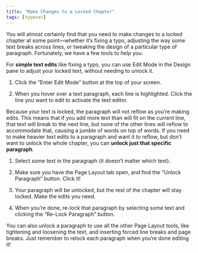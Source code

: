 ```yaml
---
title: "Make Changes to a Locked Chapter"
tags: [typeset]
---
```

 
<html><body><section data-type="chapter" class="hsecchapter" data-hederis-type="hsecchapter" id="locked-changes" data-pi-attrs="id: locked-changes; data-tags: typeset;" role="doc-chapter" data-tags="typeset" data-author-name=" " data-book-title=" " title="Make Changes to a Locked Chapter"><p class="hblkp" data-hederis-type="hblkp" id="pJs04zPwO">You will almost certainly find that you need to make changes to a locked chapter at some point&#8212;whether it&#8217;s fixing a typo, adjusting the way some text breaks across lines, or tweaking the design of a particular type of paragraph. Fortunately, we have a few tools to help you.</p><p class="hblkp" data-hederis-type="hblkp" id="pED3d3Ywg">For <strong data-hederis-type="hspanstrong" id="pYc2YtVHe">simple text edits</strong> like fixing a typo, you can use Edit Mode in the Design pane to adjust your locked text, without needing to unlock it. </p><ol class="hwprnumlist" data-hederis-type="hwprnumlist" id="pNrGKl0G1"><li class="hblkoli" data-hederis-type="hblkoli" id="lii8lgXtZ2"><p class="hblkoli" data-hederis-type="hblklip" id="pzHMQ8w7L">Click the &#8220;Enter Edit Mode&#8221; button at the top of your screen.</p></li><li class="hblkoli" data-hederis-type="hblkoli" id="liB2COilw9"><p class="hblkoli" data-hederis-type="hblklip" id="prNV6osUd">When you hover over a text paragraph, each line is highlighted. Click the line you want to edit to activate the text editor.</p></li></ol><p class="hblkp" data-hederis-type="hblkp" id="pOQKwKq4N">Because your text is locked, the paragraph will not reflow as you&#8217;re making edits. This means that if you add more text than will fit on the current line, that text will break to the next line, but none of the other lines will reflow to accommodate that, causing a jumble of words on top of words. If you need to make heavier text edits to a paragraph and want it to reflow, but don&#8217;t want to unlock the whole chapter, you can <strong class="hspanstrong" data-hederis-type="hspanstrong" id="pctogB4Pv">unlock just that specific paragraph</strong>.</p><ol class="hwprnumlist" data-hederis-type="hwprnumlist" id="pXczME9nJ"><li class="hblkoli" data-hederis-type="hblkoli" id="lioOGwOs1o"><p class="hblkoli" data-hederis-type="hblklip" id="p7wxyRwXb">Select some text in the paragraph (it doesn&#8217;t matter which text).</p></li><li class="hblkoli" data-hederis-type="hblkoli" id="liGghI9S6s"><p class="hblkoli" data-hederis-type="hblklip" id="pntsXJTSw">Make sure you have the Page Layout tab open, and find the &#8220;Unlock Paragraph&#8221; button. Click it!</p></li><li class="hblkoli" data-hederis-type="hblkoli" id="liLmqmKwUv"><p class="hblkoli" data-hederis-type="hblklip" id="pu7IRHPFp">Your paragraph will be unlocked, but the rest of the chapter will stay locked. Make the edits you need.</p></li><li class="hblkoli" data-hederis-type="hblkoli" id="li5sffSo0O"><p class="hblkoli" data-hederis-type="hblklip" id="pIB3iUjM8">When you&#8217;re done, re-lock that paragraph by selecting some text and clicking the &#8220;Re-Lock Paragraph&#8221; button.</p></li></ol><p class="hblkp" data-hederis-type="hblkp" id="pafKRaqUi">You can also unlock a paragraph to use all the other Page Layout tools, like tightening and loosening the text, and inserting forced line breaks and page breaks. Just remember to relock each paragraph when you&#8217;re done editing it!</p></section></body></html>
